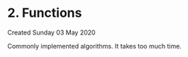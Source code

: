 # 2. Functions
Created Sunday 03 May 2020

Commonly implemented algorithms.
It takes too much time.

